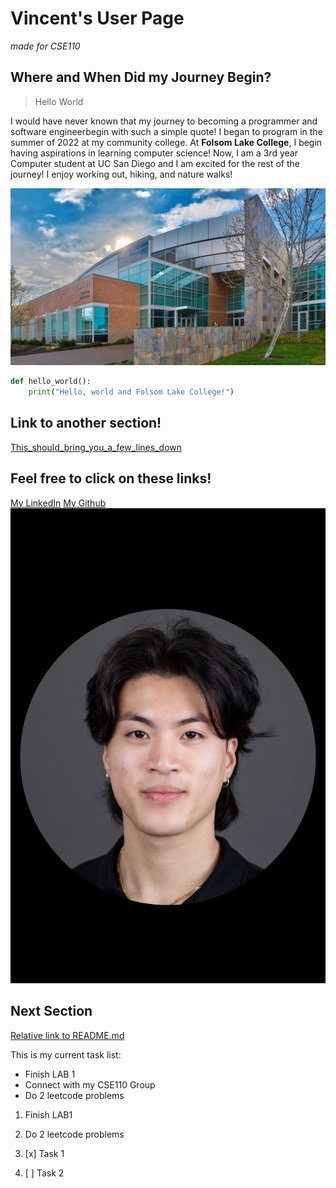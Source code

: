 # Vincent's User Page
*made for CSE110*

## Where and When Did my Journey Begin?
> Hello World
 
I would have never known that my journey to becoming a programmer and software engineerbegin with such a simple quote! I began to program in the summer of 2022 at my community college. At **Folsom Lake College**, I begin having aspirations in learning computer science! Now, I am a 3rd year Computer student at UC San Diego and I am excited for the rest of the journey! I enjoy working out, hiking, and nature walks!

![Image of Folsom Lake College](flc_front_clouds2_slideshow1140x642.jpg)

```python
def hello_world():
    print("Hello, world and Folsom Lake College!")
```

## Link to another section!
[This_should_bring_you_a_few_lines_down](#next-section)

## Feel free to click on these links!
[My LinkedIn](https://www.linkedin.com/in/vincent-trinh-3a9963277/)
[My Github](https://github.com/Vkt5451)
![Image of Vincent Trinh](vincent_profile.png)







## Next Section
[Relative link to README.md](README.md)


This is my current task list:
+ Finish LAB 1
+ Connect with my CSE110 Group
+ Do 2 leetcode problems

1. Finish LAB1
2. Do 2 leetcode problems

1. [x] Task 1
2. [ ] Task 2
